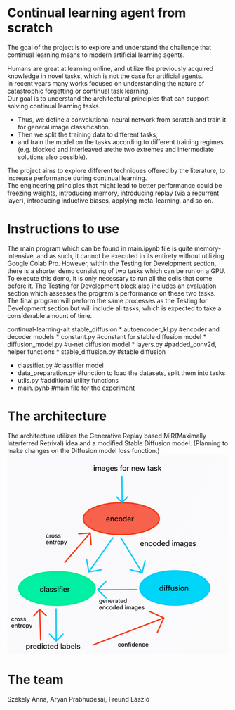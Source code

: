 # Continual learning agent from scratch

The   goal   of   the   project   is   to   explore   and   understand   the   challenge   that
continual learning means to modern artificial learning agents. 

Humans are great at learning online, and utilize the previously acquired knowledge in novel   tasks,   which   is   not   the   case   for   artificial  agents.   
In   recent   years many   works   focused   on   understanding   the   nature   of   catastrophic forgetting or continual task learning.   
Our goal is to understand the architectural principles that can support solving continual learning tasks.

* Thus, we define a convolutional neural network from scratch and train it for general image classification.  
* Then we split the training data to different tasks, 
* and train the model on the tasks according to different training regimes (e.g. blocked and interleaved arethe two extremes and intermediate solutions also possible). 

The project aims to explore different techniques offered by the literature,
to   increase   performance   during   continual   learning.   
The   engineering principles that might lead to better performance could be freezing weights,
introducing memory, introducing replay (via a recurrent layer), introducing
inductive biases, applying meta-learning, and so on.

# Instructions to use
The main program which can be found in main.ipynb file is quite memory-intensive, and as such, it cannot be executed in its entirety without utilizing Google Colab Pro. However, within the Testing for Development section, there is a shorter demo consisting of two tasks which can be run on a GPU. To execute this demo, it is only necessary to run all the cells that come before it. The Testing for Development block also includes an evaluation section which assesses the program's performance on these two tasks. 
The final program will perform the same processes as the Testing for Development section but will include all tasks, which is expected to take a considerable amount of time.

continual-learning-ait
  stable_diffusion
      * autoencoder_kl.py   #encoder and decoder models
      * constant.py         #constant for stable diffusion model
      * diffusion_model.py  #u-net diffusion model
      * layers.py           #padded_conv2d, helper functions
      * stable_diffusion.py #stable diffusion 
  * classifier.py            #classifier model
  * data_preparation.py      #function to load the datasets, split them into tasks
  * utils.py                 #additional utility functions
  * main.ipynb               #main file for the experiment
 
      

# The architecture
The architecture utilizes the Generative Replay based MIR(Maximally Interferred Retrival) idea and a modified Stable Diffusion model. (Planning to make changes on the Diffusion model loss function.)
![img.png](img.png)


# The team
Székely Anna,
Aryan Prabhudesai,
Freund László

